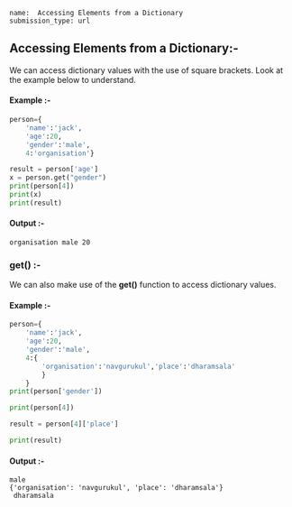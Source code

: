 ```ngMeta
name:  Accessing Elements from a Dictionary
submission_type: url
```


## Accessing Elements from a Dictionary:-


We can access dictionary values with the use of square brackets. Look at the example below to understand.

#### Example :-

```python
person={
    'name':'jack',
    'age':20,
    'gender':'male',
    4:'organisation'}

result = person['age'] 
x = person.get("gender")
print(person[4])
print(x)
print(result)
 ```
    
#### Output :-

`organisation male 20 ` 

### get() :-
We can also make use of the **get()** function to access dictionary values.
 

#### Example :-
```python
person={
    'name':'jack',
    'age':20,
    'gender':'male',
    4:{
        'organisation':'navgurukul','place':'dharamsala'
        }
    }
print(person['gender'])

print(person[4])

result = person[4]['place']

print(result)
 ```
   
#### Output :-
```
male 
{'organisation': 'navgurukul', 'place': 'dharamsala'}
 dharamsala
```
   	 
